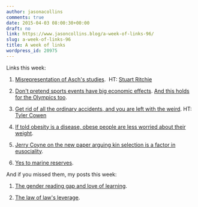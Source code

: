 ```yaml
---
author: jasonacollins
comments: true
date: 2015-04-03 08:00:30+00:00
draft: no
link: https://www.jasoncollins.blog/a-week-of-links-96/
slug: a-week-of-links-96
title: A week of links
wordpress_id: 20975
---
```


Links this week:






	
  1. [Misrepresentation of Asch's studies](http://digest.bps.org.uk/2015/03/textbook-coverage-of-this-classic.html).  HT: [Stuart Ritchie](https://twitter.com/StuartJRitchie)

	
  2. [Don't pretend sports events have big economic effects](http://offsettingbehaviour.blogspot.com.au/2015/03/hooton-on-sports-econ-101.html). [And this holds for the Olympics too](http://www.economist.com/news/books-and-arts/21645114-hosting-olympics-and-world-cup-bad-citys-health-just-say-no).

	
  3. [Get rid of all the ordinary accidents, and you are left with the weird](http://stevecoast.com/2015/03/27/the-world-will-only-get-weirder/). HT: [Tyler Cowen](https://twitter.com/tylercowen)

	
  4. [If told obesity is a disease, obese people are less worried about their weight](http://www.forbes.com/sites/peterubel/2015/03/27/calling-obesity-a-disease-dooms-dieters/).

	
  5. [Jerry Coyne on the new paper arguing kin selection is a factor in eusociality](https://whyevolutionistrue.wordpress.com/2015/03/27/new-paper-shows-that-nowak-et-al-were-wrong-kin-selection-remains-a-valuable-tool-in-evolutionary-biology/).

	
  6. [Yes to marine reserves](http://www.rationaloptimist.com/blog/how-to-save-the-oceans.aspx).




And if you missed them, my posts this week:






	
  1. [The gender reading gap and love of learning](https://www.jasoncollins.blog/the-gender-reading-gap-and-love-of-learning/).

	
  2. [The law of law's leverage](https://www.jasoncollins.blog/the-law-of-laws-leverage/).



